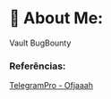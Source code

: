 # 💾 About Me:

Vault BugBounty
 
### Referências:
[TelegramPro - Ofjaaah](https://github.com/KingOfBugbounty/TelegramPro)
